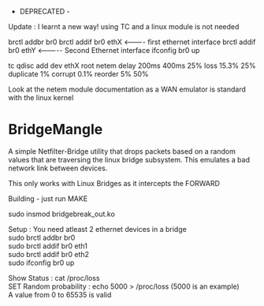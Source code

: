 - DEPRECATED -

Update : I learnt a new way! using TC and a linux module is not needed


brctl addbr br0
brctl addif br0 ethX   <---- first ethernet interface
brctl addif br0 ethY   <----- Second Ethernet interface
ifconfig br0 up 

tc qdisc add dev ethX root netem delay 200ms 400ms 25% loss 15.3% 25% duplicate 1% corrupt 0.1% reorder 5% 50%

Look at the netem module documentation as a WAN emulator is standard with the linux kernel



# BridgeMangle
A simple Netfilter-Bridge utility that drops packets based on a random values
that are traversing the linux bridge subsystem. This emulates a bad network link between devices.

This only works with Linux Bridges as it intercepts the FORWARD 


Building - just run MAKE 

sudo insmod bridgebreak_out.ko<br>

Setup : You need atleast 2 ethernet devices in a bridge<br>
sudo brctl addbr br0<br>
sudo brctl addif br0 eth1<br>
sudo brctl addif br0 eth2<br>
sudo ifconfig br0 up<nr>


Show Status : cat /proc/loss<br>
SET Random probability : echo 5000 > /proc/loss (5000 is an example)<br>
A value from 0 to 65535 is valid<br>


